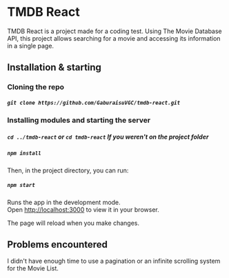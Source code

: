# TMDB React

TMDB React is a project made for a coding test. Using The Movie Database API, this project allows searching for a movie and accessing its information in a single page.

## Installation & starting

### Cloning the repo

##### `git clone https://github.com/GaburaisuVGC/tmdb-react.git`

### Installing modules and starting the server

##### `cd ../tmdb-react` or `cd tmdb-react` If you weren't on the project folder

##### `npm install`

Then, in the project directory, you can run:

##### `npm start`

Runs the app in the development mode.\
Open [http://localhost:3000](http://localhost:3000) to view it in your browser.

The page will reload when you make changes.

## Problems encountered

I didn't have enough time to use a pagination or an infinite scrolling system for the Movie List.

